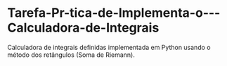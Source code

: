 # Tarefa-Pr-tica-de-Implementa-o---Calculadora-de-Integrais
Calculadora de integrais definidas implementada em Python usando o método dos retângulos (Soma de Riemann).
